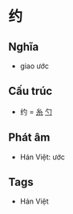 # 约

## Nghĩa

* giao ước

## Cấu trúc
* 约 = [糸](糸.md) [勺](勺.md)

## Phát âm

* Hán Việt: ước

## Tags
* Hán Việt

<script>window.HANZI_FIELD='约';</script>
